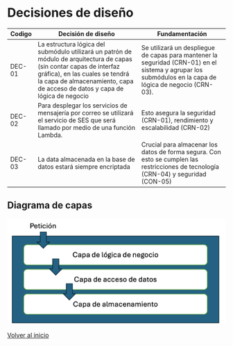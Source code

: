 # Decisiones de diseño

| Codigo | Decisión de diseño                                                                                                            | Fundamentación                                                                                                          |
|--------|-------------------------------------------------------------------------------------------------------------------------------|-------------------------------------------------------------------------------------------------------------------------|
| DEC-01 | La estructura lógica del submódulo utilizará un patrón de módulo de arquitectura de capas (sin contar capas de interfaz gráfica), en las cuales se tendrá la capa de almacenamiento, capa de acceso de datos y capa de lógica de negocio | Se utilizará un despliegue de capas para mantener la seguridad (CRN-01) en el sistema y agrupar los submódulos en la capa de lógica de negocio (CRN-03). |
| DEC-02 | Para desplegar los servicios de mensajería por correo se utilizará el servicio de SES que será llamado por medio de una función Lambda. | Esto asegura la seguridad (CRN-01), rendimiento y escalabilidad (CRN-02)                                                  |
| DEC-03 | La data almacenada en la base de datos estará siempre encriptada                                                               | Crucial para almacenar los datos de forma segura. Con esto se cumplen las restricciones de tecnología (CRN-04) y seguridad (CON-05) |

## Diagrama de capas

![capas](/proyecto/images/ADD/Iteracion1/capas.png)

[Volver al inicio](../ADD.md)